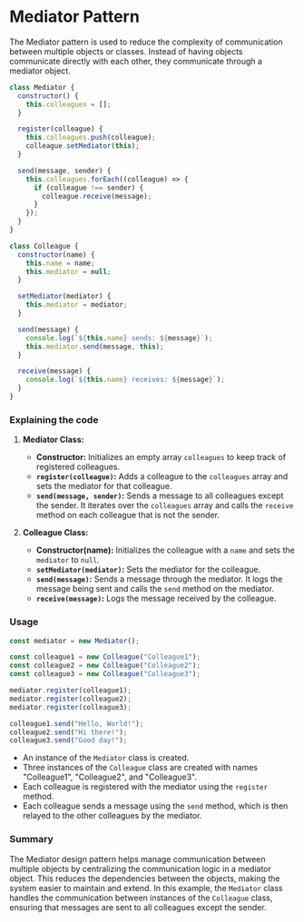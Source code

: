 # Mediator Pattern

The Mediator pattern is used to reduce the complexity of communication between multiple objects or classes. Instead of having objects communicate directly with each other, they communicate through a mediator object.

```js
class Mediator {
  constructor() {
    this.colleagues = [];
  }

  register(colleague) {
    this.colleagues.push(colleague);
    colleague.setMediator(this);
  }

  send(message, sender) {
    this.colleagues.forEach((colleague) => {
      if (colleague !== sender) {
        colleague.receive(message);
      }
    });
  }
}

class Colleague {
  constructor(name) {
    this.name = name;
    this.mediator = null;
  }

  setMediator(mediator) {
    this.mediator = mediator;
  }

  send(message) {
    console.log(`${this.name} sends: ${message}`);
    this.mediator.send(message, this);
  }

  receive(message) {
    console.log(`${this.name} receives: ${message}`);
  }
}
```

### Explaining the code

1. **Mediator Class:**

   - **Constructor:** Initializes an empty array `colleagues` to keep track of registered colleagues.
   - **`register(colleague)`:** Adds a colleague to the `colleagues` array and sets the mediator for that colleague.
   - **`send(message, sender)`:** Sends a message to all colleagues except the sender. It iterates over the `colleagues` array and calls the `receive` method on each colleague that is not the sender.

2. **Colleague Class:**

   - **Constructor(name):** Initializes the colleague with a `name` and sets the `mediator` to `null`.
   - **`setMediator(mediator)`:** Sets the mediator for the colleague.
   - **`send(message)`:** Sends a message through the mediator. It logs the message being sent and calls the `send` method on the mediator.
   - **`receive(message)`:** Logs the message received by the colleague.

### Usage

```js
const mediator = new Mediator();

const colleague1 = new Colleague("Colleague1");
const colleague2 = new Colleague("Colleague2");
const colleague3 = new Colleague("Colleague3");

mediator.register(colleague1);
mediator.register(colleague2);
mediator.register(colleague3);

colleague1.send("Hello, World!");
colleague2.send("Hi there!");
colleague3.send("Good day!");
```

- An instance of the `Mediator` class is created.
- Three instances of the `Colleague` class are created with names "Colleague1", "Colleague2", and "Colleague3".
- Each colleague is registered with the mediator using the `register` method.
- Each colleague sends a message using the `send` method, which is then relayed to the other colleagues by the mediator.

### Summary

The Mediator design pattern helps manage communication between multiple objects by centralizing the communication logic in a mediator object. This reduces the dependencies between the objects, making the system easier to maintain and extend. In this example, the `Mediator` class handles the communication between instances of the `Colleague` class, ensuring that messages are sent to all colleagues except the sender.
